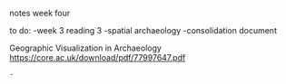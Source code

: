 notes week four

to do:
    -week 3 reading 3
    -spatial archaeology
    -consolidation document

Geographic Visualization in Archaeology
https://core.ac.uk/download/pdf/77997647.pdf

    -
